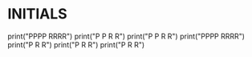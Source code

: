 # INITIALS
print("PPPP         RRRR")
print("P     P      R    R")
print("P     P      R    R")
print("PPPP         RRRR")
print("P            R  R")
print("P            R    R")
print("P            R     R")
